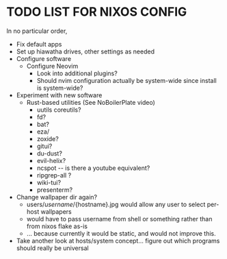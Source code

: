 # TODO LIST FOR NIXOS CONFIG

In no particular order,

- Fix default apps
- Set up hiawatha drives, other settings as needed
- Configure software
    - Configure Neovim
        - Look into additional plugins?
        - Should nvim configuration actually be system-wide since install is system-wide?
- Experiment with new software
    - Rust-based utilities (See NoBoilerPlate video)
        - uutils coreutils?
        - fd?
        - bat?
        - eza/
        - zoxide? 
        - gitui?
        - du-dust?
        - evil-helix?
        - ncspot -- is there a youtube equivalent?
        - ripgrep-all ?
        - wiki-tui?
        - presenterm?
- Change wallpaper dir again?
    - users/${username}/${hostname}.jpg would allow any user to select per-host wallpapers
    - would have to pass username from shell or something rather than from nixos flake as-is
    - ... because currently it would be static, and would not improve this.
- Take another look at hosts/system concept... figure out which programs should really be universal
